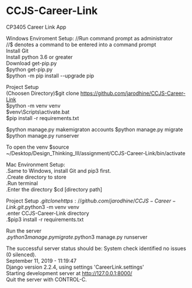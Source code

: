 # CCJS-Career-Link
CP3405 Career Link App  

Windows Enviroment Setup: //Run command prompt as administrator  
//$ denotes a command to be entered into a command prompt  
Install Git  
Install python 3.6 or greater  
Download get-pip.py  
$python get-pip.py  
$python -m pip install --upgrade pip  

Project Setup  
(Choosen Directory)$git clone https://github.com/jarodhine/CCJS-Career-Link  
$python -m venv venv  
$venv\Scripts\activate.bat  
$pip install -r requirements.txt  

$python manage.py makemigraton accounts
$python manage.py migrate  
$python manage.py runserver  

To open the venv $source ~/Desktop/Design_Thinking_III/assignment/CCJS-Career-Link/bin/activate

Mac Environment Setup:  
.Same to Windows, install Git and pip3 first.  
.Create directory to store  
.Run terminal  
.Enter the directory $cd [directory path]  

Project Setup .$git clone https://github.com/jarodhine/CCJS-Career-Link.git  
.$python3 -m venv venv  
.enter CCJS-Career-Link directory  
.$pip3 install -r requirements.txt  

Run the server  
.$python3 manage.py migrate  
.$python3 manage.py runserver  

The successful server status should be: System check identified no issues (0 silenced).  
September 11, 2019 - 11:19:47  
Django version 2.2.4, using settings 'CareerLink.settings'  
Starting development server at http://127.0.0.1:8000/  
Quit the server with CONTROL-C.  

